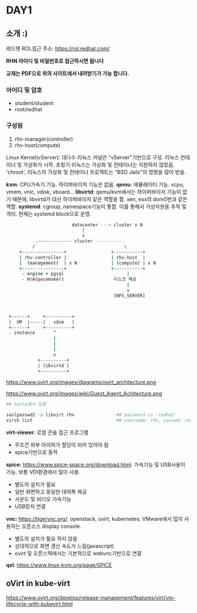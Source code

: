 # DAY1

## 소개 :)

레드햇 ROL접근 주소: https://rol.redhat.com/

**RHN 아이디 및 비밀번호로 접근하시면 됩니다**

**교재는 PDF으로 위의 사이트에서 내려받기가 가능 합니다.**

### 아이디 및 암호

- student/student
- root/redhat


### 구성원

1. rhv-manager(controller)
2. rhv-host(compute)

Linux Kernel(vServer): 대다수 리눅스 커널은 "vServer"기반으로 구성. 리눅스 컨테이너 및 가상화가 시작. 초창기 리눅스는 가상화 및 컨테이너는 지원하지 않았음. 'chroot', 리눅스의 가상화 및 컨테이너 프로젝트는 "BSD Jails"의 영향을 많이 받음.

**kvm**: CPU가속기 기능. 하이퍼바이저 기능은 없음.
**qemu**: 에뮬레이터 기능. vcpu, vmem, vnic, vdisk, vboard...
**libvirtd**: qemu/kvm에서는 하이퍼바이저 기능이 없기 때문에, libvirtd가 대신 하이퍼바이저 같은 역할을 함. xen, esx의 dom0번과 같은 역할. 
**systemd**: cgroup, namespace기능이 통합. 이를 통해서 가상자원을 추적 및 격리. 현재는 systemd block으로 운영. 

```bash
                         datacenter ---> cluster x N
                             |
                             v
           .------------- cluster ----------.
          /                                  \
     +----------------+                 +-----------+
     | rhv-controller |                 | rhv-host  | 
     |  (management)  | x N             | (compute) | x N
     +----------------+                 +-----------+
      - engine + pgsql                        |
      - H/A(pacemaker)                   디스크 제공
                                              |
                                              v
                                         [NFS_SERVER]

```


```bash


 +------+     +----------+
 |  VM  |-----|   vdsm   |  
 +------+     +----------+
 - instance       ^
                  |
                  |
                  |
                  v
            +----------+
            | libvirtd |   
            +----------+
```


https://www.ovirt.org/images/diagrams/ovirt_architecture.png

https://www.ovirt.org/images/wiki/Guest_Agent_Achitecture.png



```bash
## hosta에서 실행

saslpasswd2 -a libvirt rhv                ## password is 'redhat'
virsh list                                ## username: rhv, passwd: redhat
```


**virt-viewer**: 로컬 콘솔 접근 프로그램
- 무조건 외부 아이피가 할당이 되어 있어야 됨
- spice기반으로 동작

**spice:** https://www.spice-space.org/download.html. 가속기능 및 USB사용이 가능. 보통 VDI환경에서 많이 사용. 
- 별도의 설치가 필요
- 일반 화면하고 동일한 대여폭 제공 
- 사운드 및 비디오 가속기능 
- USB장치 연결

**vnc:** https://tigervnc.org/. openstack, ovirt, kubernetes, VMware에서 많이 사용하는 오픈소스 display console. 
- 별도의 설치가 필요 하지 않음
- 상대적으로 화면 갱신 속도가 느림(javascript)
- ovirt 및 오픈스텍에서는 기본적으로 webvnc기반으로 연결

**qxl**: https://www.linux-kvm.org/page/SPICE



oVirt in kube-virt
---
https://www.ovirt.org/develop/release-management/features/virt/vm-lifecycle-with-kubevirt.html